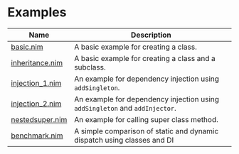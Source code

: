 # Examples



| Name                                                                                      | Description                                                                 |
|-------------------------------------------------------------------------------------------|-----------------------------------------------------------------------------|
| [basic.nim](https://github.com/YaDev/NimCLS/blob/master/examples/basic.nim)               | A basic example for creating a class.                                       |
| [inheritance.nim](https://github.com/YaDev/NimCLS/blob/master/examples/inheritance.nim)   | A basic example for creating a class and a subclass.                        |
| [injection_1.nim](https://github.com/YaDev/NimCLS/blob/master/examples/injection_1.nim)   | An example for dependency injection using `addSingleton`.                   |
| [injection_2.nim](https://github.com/YaDev/NimCLS/blob/master/examples/injection_2.nim)   | An example for dependency injection using `addSingleton` and `addInjector`. |
| [nestedsuper.nim](https://github.com/YaDev/NimCLS/blob/master/examples/nestedsuper.nim)   | An example for calling super class method.                                  |
| [benchmark.nim](https://github.com/YaDev/NimCLS/blob/master/examples/benchmark.nim)       | A simple comparison of static and dynamic dispatch using classes and DI     |